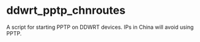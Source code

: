 ddwrt_pptp_chnroutes
====================

A script for starting PPTP on DDWRT devices. IPs in China will avoid using PPTP.
